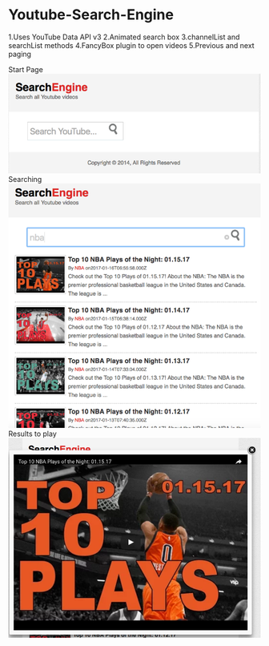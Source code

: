 # Youtube-Search-Engine
1.Uses YouTube Data API v3
2.Animated search box
3.channelList and searchList methods
4.FancyBox plugin to open videos
5.Previous and next paging


Start Page<br />
  ![Alt text](/screenshot/UI.png?raw=true "Start Page")<br />
Searching<br />
  ![Alt text](/screenshot/Search.png?raw=true "Searching")<br />
Results to play<br />
  ![Alt text](/screenshot/result.png?raw=true "Result")<br />
